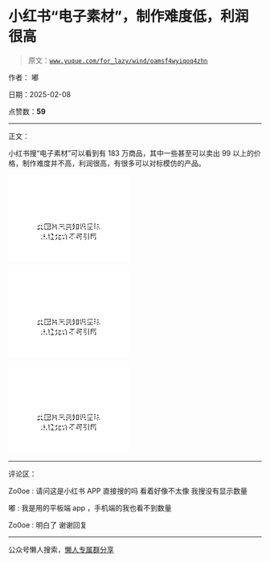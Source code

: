 # 小红书“电子素材”，制作难度低，利润很高

> 原文：[`www.yuque.com/for_lazy/wind/oamsf4wyiqoq4zhn`](https://www.yuque.com/for_lazy/wind/oamsf4wyiqoq4zhn)

作者： 嘟

日期：2025-02-08

点赞数：**59**

* * *

正文：

小红书搜“电子素材”可以看到有 183 万商品，其中一些甚至可以卖出 99 以上的价格，制作难度并不高，利润很高，有很多可以对标模仿的产品。

![](img/7b174ebf14cb05cee9ab2ac6cab77ecc.png "None")

![](img/b9850dfa5ae24328d3ed5521e8099e21.png "None")

![](img/3ea4c456e974348d74b52fa115ca2328.png "None")

* * *

评论区：

Zo0oe : 请问这是小红书 APP 直接搜的吗 看着好像不太像 我搜没有显示数量

嘟 : 我是用的平板端 app ，手机端的我也看不到数量

Zo0oe : 明白了 谢谢回复

* * *

公众号懒人搜索，[懒人专属群分享](https://lazybook.fun/#/blog/group)